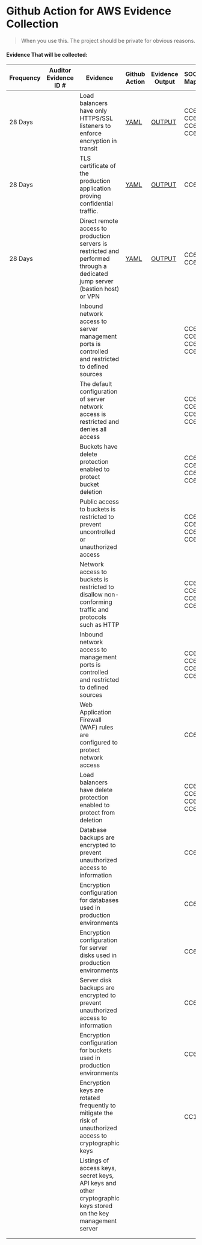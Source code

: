 # Github Action for AWS Evidence Collection

> When you use this. The project should be private for obvious reasons.



#### Evidence That will be collected:

| Frequency | Auditor  Evidence ID # | Evidence                                                     | Github Action                                         | Evidence Output                                    | SOC2 Mapping               | NIST Mapping |
| --------- | ---------------------- | ------------------------------------------------------------ | ----------------------------------------------------- | -------------------------------------------------- | :------------------------- | ------------ |
| 28 Days   |                        | Load balancers have only HTTPS/SSL listeners to enforce encryption in transit | [YAML](/.github/workflows/load-bal-ssl-config.yaml)   | [OUTPUT](/Configurations/load-bal-ssl-config.yaml) | CC6.1, CC6.3, CC6.6, CC6.7 |              |
| 28 Days   |                        | TLS certificate of the production application proving confidential traffic. | [YAML](/.github/workflows/list-tls-certificates.yaml) | [OUTPUT](/Lists/tls-certificates.yaml)             | CC6.1,                     |              |
| 28 Days   |                        | Direct remote access to production servers is restricted and performed through a dedicated jump server (bastion host) or VPN | [YAML](/.github/workflows/vpn-config.yaml)            | [OUTPUT](/Configurations/vpn-config.yaml)          | CC6.1, CC6.7               |              |
|           |                        | Inbound network access to server management ports is controlled and restricted to defined sources |                                                       |                                                    | CC6.1, CC6.3, CC6.6, CC6.7 |              |
|           |                        | The default configuration of server network access is restricted and denies all access |                                                       |                                                    | CC6.1, CC6.3, CC6.6, CC6.7 |              |
|           |                        | Buckets have delete protection enabled to protect bucket deletion |                                                       |                                                    | CC6.1, CC6.3, CC6.6, CC6.7 |              |
|           |                        | Public access to buckets is restricted to prevent uncontrolled or unauthorized access |                                                       |                                                    | CC6.1, CC6.3, CC6.6, CC6.7 |              |
|           |                        | Network access to buckets is restricted to disallow non-conforming traffic and protocols such as HTTP |                                                       |                                                    | CC6.1, CC6.3, CC6.6, CC6.7 |              |
|           |                        | Inbound network access to management ports is controlled and restricted to defined sources |                                                       |                                                    | CC6.1, CC6.3, CC6.6, CC6.7 |              |
|           |                        | Web Application Firewall (WAF) rules are configured to protect network access |                                                       |                                                    | CC6.1                      |              |
|           |                        | Load balancers have delete protection enabled to protect from deletion |                                                       |                                                    | CC6.1, CC6.3, CC6.6, CC6.7 |              |
|           |                        | Database backups are encrypted to prevent unauthorized access to information |                                                       |                                                    | CC6.7                      |              |
|           |                        | Encryption configuration for databases used in production environments |                                                       |                                                    | CC6.7                      |              |
|           |                        | Encryption configuration for server disks used in production environments |                                                       |                                                    | CC6.7                      |              |
|           |                        | Server disk backups are encrypted to prevent unauthorized access to information |                                                       |                                                    | CC6.7                      |              |
|           |                        | Encryption configuration for buckets used in production environments |                                                       |                                                    | CC6.7                      |              |
|           |                        | Encryption keys are rotated frequently to mitigate the risk of unauthorized access to cryptographic keys |                                                       |                                                    | CC1.1                      |              |
|           |                        | Listings of access keys, secret keys, API keys and other cryptographic keys stored on the key management server |                                                       |                                                    |                            |              |
|           |                        |                                                              |                                                       |                                                    |                            |              |
|           |                        |                                                              |                                                       |                                                    |                            |              |











